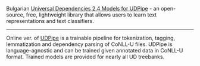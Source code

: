 Bulgarian [Universal Dependencies 2.4 Models for UDPipe](https://lindat.mff.cuni.cz/repository/xmlui/handle/11234/1-2998) - an open-source, free, lightweight library that allows users to learn text representations and text classifiers. 

________
Online ver. of [UDPipe](http://lindat.mff.cuni.cz/services/udpipe/) is a trainable pipeline for tokenization, tagging, lemmatization and dependency parsing of CoNLL-U files. UDPipe is language-agnostic and can be trained given annotated data in CoNLL-U format. Trained models are provided for nearly all UD treebanks. 
